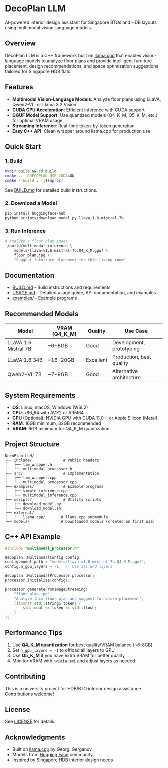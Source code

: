 # DecoPlan LLM

AI-powered interior design assistant for Singapore BTOs and HDB layouts using multimodal vision-language models.

## Overview

DecoPlan LLM is a C++ framework built on [llama.cpp](https://github.com/ggerganov/llama.cpp) that enables vision-language models to analyze floor plans and provide intelligent furniture placement, design recommendations, and space optimization suggestions tailored for Singapore HDB flats.

## Features

- **Multimodal Vision-Language Models**: Analyze floor plans using LLaVA, Qwen2-VL, or Llama 3.2 Vision
- **CUDA GPU Acceleration**: Efficient inference with CUDA support
- **GGUF Model Support**: Use quantized models (Q4_K_M, Q5_K_M, etc.) for optimal VRAM usage
- **Streaming Inference**: Real-time token-by-token generation
- **Easy C++ API**: Clean wrapper around llama.cpp for production use

## Quick Start

### 1. Build

```bash
mkdir build && cd build
cmake .. -DDECOPLAN_USE_CUDA=ON
cmake --build . -j$(nproc)
```

See [BUILD.md](BUILD.md) for detailed build instructions.

### 2. Download a Model

```bash
pip install huggingface-hub
python scripts/download_model.py llava-1.6-mistral-7b
```

### 3. Run Inference

```bash
# Analyze a floor plan image
./build/multimodal_inference \
    models/llava-v1.6-mistral-7b.Q4_K_M.gguf \
    floor_plan.jpg \
    "Suggest furniture placement for this living room"
```

## Documentation

- [BUILD.md](BUILD.md) - Build instructions and requirements
- [USAGE.md](USAGE.md) - Detailed usage guide, API documentation, and examples
- [examples/](examples/) - Example programs

## Recommended Models

| Model | VRAM (Q4_K_M) | Quality | Use Case |
|-------|---------------|---------|----------|
| LLaVA 1.6 Mistral 7B | ~6-8GB | Good | Development, prototyping |
| LLaVA 1.6 34B | ~16-20GB | Excellent | Production, best quality |
| Qwen2-VL 7B | ~7-9GB | Good | Alternative architecture |

## System Requirements

- **OS**: Linux, macOS, Windows (WSL2)
- **CPU**: x86_64 with AVX2 or ARM64
- **GPU** (Optional): NVIDIA GPU with CUDA 11.0+, or Apple Silicon (Metal)
- **RAM**: 16GB minimum, 32GB recommended
- **VRAM**: 6GB minimum for Q4_K_M quantization

## Project Structure

```
DecoPlan LLM/
├── include/              # Public headers
│   ├── llm_wrapper.h
│   └── multimodal_processor.h
├── src/                  # Implementation
│   ├── llm_wrapper.cpp
│   └── multimodal_processor.cpp
├── examples/             # Example programs
│   ├── simple_inference.cpp
│   └── multimodal_inference.cpp
├── scripts/              # Utility scripts
│   ├── download_model.py
│   └── download_model.sh
├── external/
│   └── llama.cpp/       # llama.cpp submodule
└── models/              # Downloaded models (created on first use)
```

## C++ API Example

```cpp
#include "multimodal_processor.h"

decoplan::MultimodalConfig config;
config.model_path = "models/llava-v1.6-mistral-7b.Q4_K_M.gguf";
config.n_gpu_layers = -1;  // Use all GPU layers

decoplan::MultimodalProcessor processor;
processor.initialize(config);

processor.generateFromImageStreaming(
    "floor_plan.jpg",
    "Analyze this floor plan and suggest furniture placement",
    [](const std::string& token) {
        std::cout << token << std::flush;
    }
);
```

## Performance Tips

1. Use **Q4_K_M quantization** for best quality/VRAM balance (~6-8GB)
2. Set `n_gpu_layers = -1` to offload all layers to GPU
3. Use **Q5_K_M** if you have extra VRAM for better quality
4. Monitor VRAM with `nvidia-smi` and adjust layers as needed

## Contributing

This is a university project for HDB/BTO interior design assistance. Contributions welcome!

## License

See [LICENSE](LICENSE) for details.

## Acknowledgments

- Built on [llama.cpp](https://github.com/ggerganov/llama.cpp) by Georgi Gerganov
- Models from [Hugging Face](https://huggingface.co/) community
- Inspired by Singapore HDB interior design needs
